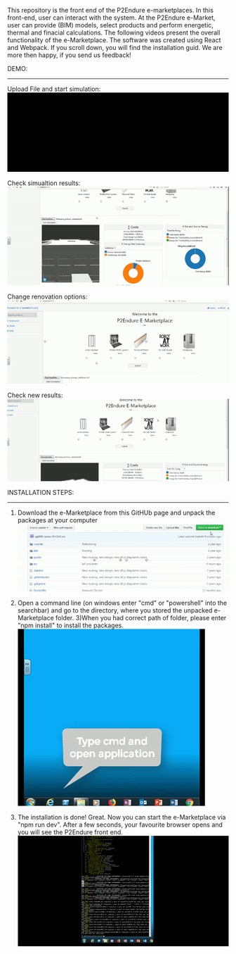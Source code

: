 This repository is the front end of the P2Endure e-marketplaces. In this front-end, user can interact with the system. At the P2Endure e-Market, user can provide (BIM) models, select products and perform energetic, thermal and finacial calculations. The following videos present the overall functionality of the e-Marketplace. The software was created using React and Webpack.
If you scroll down, you will find the installation guid.
We are more then happy, if you send us feedback!

DEMO:
___

Upload File and start simulation:
![](part_1.gif)

Check simualtion results:
![](part_2.gif)

Change renovation options:
![](part_3.1.gif)

Check new results:
![](part_4.1.gif)

INSTALLATION STEPS:
___
1) Download the e-Marketplace from this GitHUb page and unpack the packages at your computer
![](install_1.gif)

2) Open a command line (on windows enter "cmd" or "powershell" into the searchbar) and go to the directory, where you stored the unpacked e-Marketplace folder.
3)When you had correct path of folder, please enter "npm install" to install the packages.
![](install_2.gif)

4) The installation is done! Great. Now you can start the e-Marketplace via "npm run dev". 
After a few seconds, your favourite browser opens and you will see the P2Endure front end.
![](install_3.gif)
